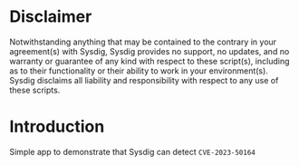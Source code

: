 # Disclaimer
Notwithstanding anything that may be contained to the contrary in your agreement(s) with Sysdig, Sysdig provides no support, no updates, and no warranty or guarantee of any kind with respect to these script(s), including as to their functionality or their ability to work in your environment(s). Sysdig disclaims all liability and responsibility with respect to any use of these scripts.

# Introduction

Simple app to demonstrate that Sysdig can detect `CVE-2023-50164`